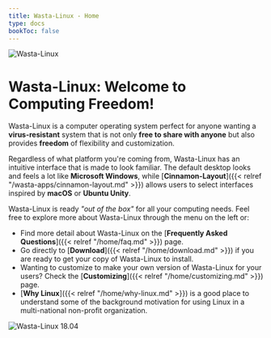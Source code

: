 ```yaml
---
title: Wasta-Linux - Home
type: docs
bookToc: false
---
```


![Wasta-Linux](/media/wasta-linux-round-128.png)

# Wasta-Linux: Welcome to Computing Freedom!

Wasta-Linux is a computer operating system perfect for anyone wanting a **virus-resistant** system that is not only **free to share with anyone** but also provides **freedom** of flexibility and customization.

Regardless of what platform you're coming from, Wasta-Linux has an intuitive interface that is made to look familiar. The default desktop looks and feels a lot like **Microsoft Windows**, while [**Cinnamon-Layout**]({{< relref "/wasta-apps/cinnamon-layout.md" >}}) allows users to select interfaces inspired by **macOS** or **Ubuntu Unity**.

Wasta-Linux is ready *"out of the box"* for all your computing needs. Feel free to explore more about Wasta-Linux through the menu on the left or:

* Find more detail about Wasta-Linux on the [**Frequently Asked Questions**]({{< relref "/home/faq.md" >}}) page.
* Go directly to [**Download**]({{< relref "/home/download.md" >}}) if you are ready to get your copy of Wasta-Linux to install.
* Wanting to customize to make your own version of Wasta-Linux for your users? Check the [**Customizing**]({{< relref "/home/customizing.md" >}}) page.
* [**Why Linux**]({{< relref "/home/why-linux.md" >}}) is a good place to understand some of the background motivation for using Linux in a multi-national non-profit organization.

![Wasta-Linux 18.04](img/index/wasta-linux-800.png)
